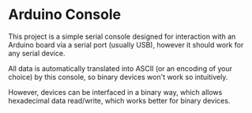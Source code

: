 Arduino Console
===============

This project is a simple serial console designed for interaction with an Arduino board via a serial port (usually USB), however it should work for any serial device.

All data is automatically translated into ASCII (or an encoding of your choice) by this console, so binary devices won't work so intuitively.

However, devices can be interfaced in a binary way, which allows hexadecimal data read/write, which works better for binary devices.
